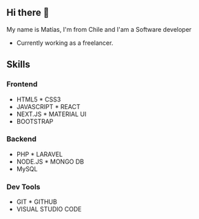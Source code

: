 ## Hi there 👋

My name is Matías, I'm from Chile and I'am a Software developer

* Currently working as a freelancer.

## Skills

### Frontend

* HTML5         * CSS3
* JAVASCRIPT    * REACT
* NEXT.JS       * MATERIAL UI
* BOOTSTRAP

### Backend

* PHP           * LARAVEL
* NODE.JS       * MONGO DB
* MySQL

### Dev Tools

* GIT           * GITHUB
* VISUAL STUDIO CODE
